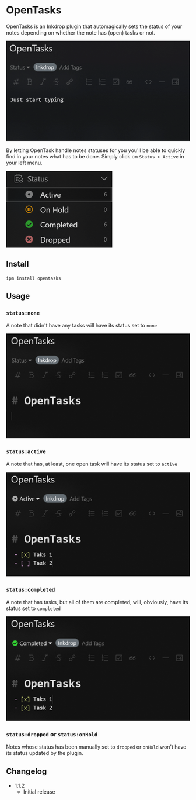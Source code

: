 # OpenTasks

OpenTasks is an Inkdrop plugin that automagically sets the status of your notes depending on whether the note has (open) tasks or not.

![inline demo](https://raw.githubusercontent.com/Selmirrrrr/inkdrop-opentasks/master/docs/demo.gif)

By letting OpenTask handle notes statuses for you you'll be able to quickly find in your notes what has to be done. Simply click on `Status > Active` in your left menu.

![inlinem menu](https://raw.githubusercontent.com/Selmirrrrr/inkdrop-opentasks/master/docs/menu.png)

## Install

```
ipm install opentasks
```

## Usage

### `status:none`

A note that didn't have any tasks will have its status set to `none`

![status none note](https://raw.githubusercontent.com/Selmirrrrr/inkdrop-opentasks/master/docs/none.png)

### `status:active`

A note that has, at least, one open task will have its status set to `active`

![status active note](https://raw.githubusercontent.com/Selmirrrrr/inkdrop-opentasks/master/docs/active.png)

### `status:completed`

A note that has tasks, but all of them are completed, will, obviously, have its status set to `completed`

![status completed note](https://raw.githubusercontent.com/Selmirrrrr/inkdrop-opentasks/master/docs/completed.png)

### `status:dropped` or `status:onHold`

Notes whose status has been manually set to `dropped` or `onHold` won't have its status updated by the plugin.

## Changelog

- 1.1.2
  - Initial release